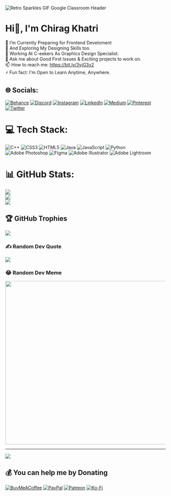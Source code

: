 ![Retro Sparkles GIF Google Classroom Header](https://user-images.githubusercontent.com/89431059/190617502-e7129d60-5f5d-46a7-b4f8-9f00217ee391.gif)

# Hi👋, I'm Chirag Khatri 
🔭 I’m Currently Preparing for Frontend Develoment<br>🌱 And Exploring My Designing Skills too.<br>🤔 Working At C-eekers As Graphics Design Specialist.<br>💬 Ask me about Good First Issues & Exciting projects to work on.<br>📫 How to reach me:  https://bit.ly/3yjG3v2<br>⚡ Fun fact: I'm Open to Learn Anytime, Anywhere.


## 🌐 Socials:
[![Behance](https://img.shields.io/badge/Behance-1769ff?logo=behance&logoColor=white)](https://behance.net/chiragkhatri1) [![Discord](https://img.shields.io/badge/Discord-%237289DA.svg?logo=discord&logoColor=white)](htttps://discord.gg/https://discord.gg/vr4JWayR) [![Instagram](https://img.shields.io/badge/Instagram-%23E4405F.svg?logo=Instagram&logoColor=white)](https://instagram.com/chiragx04) [![LinkedIn](https://img.shields.io/badge/LinkedIn-%230077B5.svg?logo=linkedin&logoColor=white)](https://linkedin.com/in/chiragk19) [![Medium](https://img.shields.io/badge/Medium-12100E?logo=medium&logoColor=white)](https://medium.com/@chiragkhatri863) [![Pinterest](https://img.shields.io/badge/Pinterest-%23E60023.svg?logo=Pinterest&logoColor=white)](https://pinterest.com/chiragk1904) [![Twitter](https://img.shields.io/badge/Twitter-%231DA1F2.svg?logo=Twitter&logoColor=white)](https://twitter.com/chiragx19) 

# 💻 Tech Stack:
![C++](https://img.shields.io/badge/c++-%2300599C.svg?style=for-the-badge&logo=c%2B%2B&logoColor=white) ![CSS3](https://img.shields.io/badge/css3-%231572B6.svg?style=for-the-badge&logo=css3&logoColor=white) ![HTML5](https://img.shields.io/badge/html5-%23E34F26.svg?style=for-the-badge&logo=html5&logoColor=white) ![Java](https://img.shields.io/badge/java-%23ED8B00.svg?style=for-the-badge&logo=java&logoColor=white) ![JavaScript](https://img.shields.io/badge/javascript-%23323330.svg?style=for-the-badge&logo=javascript&logoColor=%23F7DF1E) ![Python](https://img.shields.io/badge/python-3670A0?style=for-the-badge&logo=python&logoColor=ffdd54) ![Adobe Photoshop](https://img.shields.io/badge/adobephotoshop-%2331A8FF.svg?style=for-the-badge&logo=adobephotoshop&logoColor=white) 	![Figma](https://img.shields.io/badge/figma-%23F24E1E.svg?style=for-the-badge&logo=figma&logoColor=white) ![Adobe Illustrator](https://img.shields.io/badge/adobeillustrator-%23FF9A00.svg?style=for-the-badge&logo=adobeillustrator&logoColor=white) ![Adobe Lightroom](https://img.shields.io/badge/Adobe%20Lightroom-31A8FF.svg?style=for-the-badge&logo=Adobe%20Lightroom&logoColor=white)
# 📊 GitHub Stats:
![](https://github-readme-stats.vercel.app/api?username=chiragkhatri19&theme=tokyonight&hide_border=false&include_all_commits=true&count_private=true)<br/>
![](https://github-readme-streak-stats.herokuapp.com/?user=chiragkhatri19&theme=tokyonight&hide_border=false)<br/>
![](https://github-readme-stats.vercel.app/api/top-langs/?username=chiragkhatri19&theme=tokyonight&hide_border=false&include_all_commits=true&count_private=true&layout=compact)

## 🏆 GitHub Trophies
![](https://github-profile-trophy.vercel.app/?username=chiragkhatri19&theme=radical&no-frame=true&no-bg=true&margin-w=4)

### ✍️ Random Dev Quote
![](https://quotes-github-readme.vercel.app/api?type=vetical&theme=tokyonight)

### 😂 Random Dev Meme
<img src="https://random-memer.herokuapp.com/" width="512px"/>

---
[![](https://visitcount.itsvg.in/api?id=chiragkhatri19&icon=1&color=9)](https://visitcount.itsvg.in)

  ## 💰 You can help me by Donating
  [![BuyMeACoffee](https://img.shields.io/badge/Buy%20Me%20a%20Coffee-ffdd00?style=for-the-badge&logo=buy-me-a-coffee&logoColor=black)](https://buymeacoffee.com/chiragk19) [![PayPal](https://img.shields.io/badge/PayPal-00457C?style=for-the-badge&logo=paypal&logoColor=white)](https://paypal.me/chiragkhatri19) [![Patreon](https://img.shields.io/badge/Patreon-F96854?style=for-the-badge&logo=patreon&logoColor=white)](https://patreon.com/76466869) [![Ko-Fi](https://img.shields.io/badge/Ko--fi-F16061?style=for-the-badge&logo=ko-fi&logoColor=white)](https://ko-fi.com/chiragk19) 

  <!-- Proudly created with GPRM ( https://gprm.itsvg.in ) -->
  
